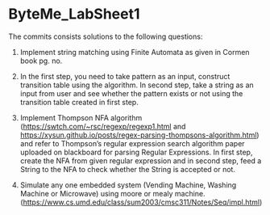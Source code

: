 # ByteMe_LabSheet1
The commits consists solutions to the following questions:



1. Implement string matching using Finite Automata as given in Cormen book pg. no.
995. In the first step, you need to take pattern as an input, construct transition table
using the algorithm. In second step, take a string as an input from user and see
whether the pattern exists or not using the transition table created in first step.



2. Implement Thompson NFA algorithm (https://swtch.com/~rsc/regexp/regexp1.html
and https://xysun.github.io/posts/regex-parsing-thompsons-algorithm.html) and refer
to Thompson’s regular expression search algorithm paper uploaded on blackboard for
parsing Regular Expressions. In first step, create the NFA from given regular
expression and in second step, feed a String to the NFA to check whether the String is
accepted or not.


3. Simulate any one embedded system (Vending Machine, Washing Machine or
Microwave) using moore or mealy machine.
(https://www.cs.umd.edu/class/sum2003/cmsc311/Notes/Seq/impl.html)
